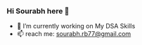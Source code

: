 ### Hi Sourabh here 👋
- 🔭 I’m currently working on My DSA Skills
- 📫 reach me: <sourabh.rb77@gmail.com>
